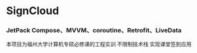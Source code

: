 # SignCloud 

### JetPack Compose、MVVM、coroutine、Retrofit、LiveData

本项目为福州大学计算机专硕必修课的工程实训 不限制技术栈
实现课堂签到应用
